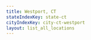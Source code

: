 ```yaml
---
title: Westport, CT
stateIndexKey: state-ct
cityIndexKey: city-ct-westport
layout: list_all_locations
---
```

